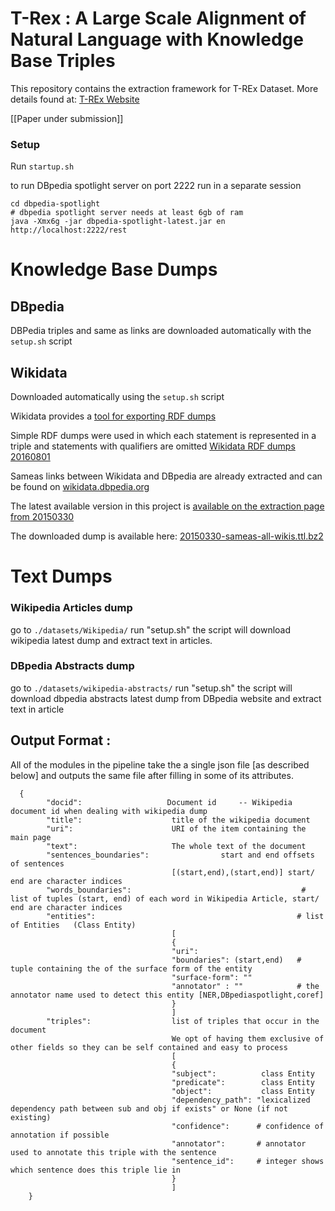# T-Rex : A Large Scale Alignment of Natural Language with Knowledge Base Triples

This repository contains the extraction framework for T-REx Dataset.
More details found at: [T-REx Website](https://hadyelsahar.github.io/t-rex/)

[[Paper under submission]]

### Setup 

Run `startup.sh` 

to run DBpedia spotlight server on port 2222 run in a separate session
```
cd dbpedia-spotlight
# dbpedia spotlight server needs at least 6gb of ram
java -Xmx6g -jar dbpedia-spotlight-latest.jar en http://localhost:2222/rest 
```
# Knowledge Base Dumps
## DBpedia

DBPedia triples and same as links are downloaded automatically with the `setup.sh` script

## Wikidata

Downloaded automatically using the `setup.sh` script

Wikidata provides a [tool for exporting RDF dumps](http://tools.wmflabs.org/wikidata-exports/rdf/index.html)
 
Simple RDF dumps were used in which each statement is represented in a triple and statements with qualifiers are omitted
[Wikidata RDF dumps 20160801](http://tools.wmflabs.org/wikidata-exports/rdf/exports/20160801/dump_download.html)

Sameas links between Wikidata and DBpedia are already extracted and can be found on [wikidata.dbpedia.org](http://wikidata.dbpedia.org/)

The latest available version in this project is [available on the extraction page from 20150330](http://wikidata.dbpedia.org/downloads/20150330/)

The downloaded dump is available here: [20150330-sameas-all-wikis.ttl.bz2](http://wikidata.dbpedia.org/downloads/20150330/wikidatawiki-20150330-sameas-all-wikis.ttl.bz2)

# Text Dumps

### Wikipedia Articles dump
go to `./datasets/Wikipedia/`
run "setup.sh"
the script will download wikipedia latest dump and extract text in articles.

### DBpedia Abstracts dump
go to `./datasets/wikipedia-abstracts/`
run "setup.sh"
the script will download dbpedia abstracts latest dump from DBpedia website
and extract text in article

## Output Format :
All of the modules in the pipeline take the a single json file [as described below]
 and outputs the same file after filling in some of its attributes.
```
  {
        "docid":                   Document id     -- Wikipedia document id when dealing with wikipedia dump
        "title":                    title of the wikipedia document
        "uri":                      URI of the item containing the main page
        "text":                     The whole text of the document
        "sentences_boundaries":                start and end offsets of sentences
                                    [(start,end),(start,end)] start/ end are character indices
        "words_boundaries":                                      # list of tuples (start, end) of each word in Wikipedia Article, start/ end are character indices
        "entities":                                             # list of Entities   (Class Entity)
                                    [
                                    {
                                    "uri":
                                    "boundaries": (start,end)   # tuple containing the of the surface form of the entity
                                    "surface-form": ""
                                    "annotator" : ""            # the annotator name used to detect this entity [NER,DBpediaspotlight,coref]
                                    }
                                    ]
        "triples":                  list of triples that occur in the document
                                    We opt of having them exclusive of other fields so they can be self contained and easy to process
                                    [
                                    {
                                    "subject":          class Entity
                                    "predicate":        class Entity
                                    "object":           class Entity
                                    "dependency_path": "lexicalized dependency path between sub and obj if exists" or None (if not existing)
                                    "confidence":      # confidence of annotation if possible
                                    "annotator":       # annotator used to annotate this triple with the sentence
                                    "sentence_id":     # integer shows which sentence does this triple lie in
                                    }
                                    ]
    }
```

